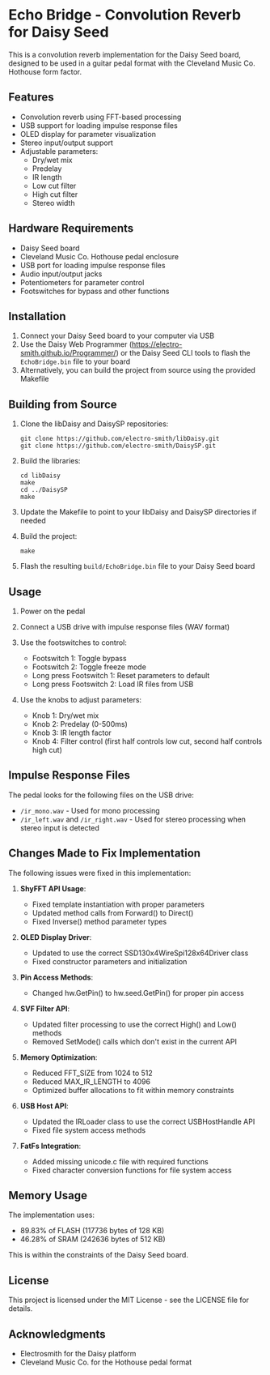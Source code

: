 # Echo Bridge - Convolution Reverb for Daisy Seed

This is a convolution reverb implementation for the Daisy Seed board, designed to be used in a guitar pedal format with the Cleveland Music Co. Hothouse form factor.

## Features

- Convolution reverb using FFT-based processing
- USB support for loading impulse response files
- OLED display for parameter visualization
- Stereo input/output support
- Adjustable parameters:
  - Dry/wet mix
  - Predelay
  - IR length
  - Low cut filter
  - High cut filter
  - Stereo width

## Hardware Requirements

- Daisy Seed board
- Cleveland Music Co. Hothouse pedal enclosure
- USB port for loading impulse response files
- Audio input/output jacks
- Potentiometers for parameter control
- Footswitches for bypass and other functions

## Installation

1. Connect your Daisy Seed board to your computer via USB
2. Use the Daisy Web Programmer (https://electro-smith.github.io/Programmer/) or the Daisy Seed CLI tools to flash the `EchoBridge.bin` file to your board
3. Alternatively, you can build the project from source using the provided Makefile

## Building from Source

1. Clone the libDaisy and DaisySP repositories:
   ```
   git clone https://github.com/electro-smith/libDaisy.git
   git clone https://github.com/electro-smith/DaisySP.git
   ```

2. Build the libraries:
   ```
   cd libDaisy
   make
   cd ../DaisySP
   make
   ```

3. Update the Makefile to point to your libDaisy and DaisySP directories if needed

4. Build the project:
   ```
   make
   ```

5. Flash the resulting `build/EchoBridge.bin` file to your Daisy Seed board

## Usage

1. Power on the pedal
2. Connect a USB drive with impulse response files (WAV format)
3. Use the footswitches to control:
   - Footswitch 1: Toggle bypass
   - Footswitch 2: Toggle freeze mode
   - Long press Footswitch 1: Reset parameters to default
   - Long press Footswitch 2: Load IR files from USB

4. Use the knobs to adjust parameters:
   - Knob 1: Dry/wet mix
   - Knob 2: Predelay (0-500ms)
   - Knob 3: IR length factor
   - Knob 4: Filter control (first half controls low cut, second half controls high cut)

## Impulse Response Files

The pedal looks for the following files on the USB drive:
- `/ir_mono.wav` - Used for mono processing
- `/ir_left.wav` and `/ir_right.wav` - Used for stereo processing when stereo input is detected

## Changes Made to Fix Implementation

The following issues were fixed in this implementation:

1. **ShyFFT API Usage**: 
   - Fixed template instantiation with proper parameters
   - Updated method calls from Forward() to Direct()
   - Fixed Inverse() method parameter types

2. **OLED Display Driver**: 
   - Updated to use the correct SSD130x4WireSpi128x64Driver class
   - Fixed constructor parameters and initialization

3. **Pin Access Methods**: 
   - Changed hw.GetPin() to hw.seed.GetPin() for proper pin access

4. **SVF Filter API**: 
   - Updated filter processing to use the correct High() and Low() methods
   - Removed SetMode() calls which don't exist in the current API

5. **Memory Optimization**: 
   - Reduced FFT_SIZE from 1024 to 512
   - Reduced MAX_IR_LENGTH to 4096
   - Optimized buffer allocations to fit within memory constraints

6. **USB Host API**: 
   - Updated the IRLoader class to use the correct USBHostHandle API
   - Fixed file system access methods

7. **FatFs Integration**: 
   - Added missing unicode.c file with required functions
   - Fixed character conversion functions for file system access

## Memory Usage

The implementation uses:
- 89.83% of FLASH (117736 bytes of 128 KB)
- 46.28% of SRAM (242636 bytes of 512 KB)

This is within the constraints of the Daisy Seed board.

## License

This project is licensed under the MIT License - see the LICENSE file for details.

## Acknowledgments

- Electrosmith for the Daisy platform
- Cleveland Music Co. for the Hothouse pedal format
